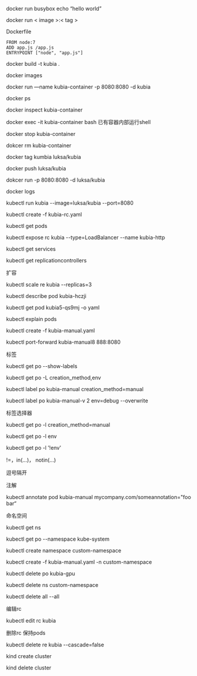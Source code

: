 docker run busybox echo “hello world”

docker run < image >:< tag >



Dockerfile

```
FROM node:7
ADD app.js /app.js
ENTRYPOINT ["node", "app.js"]
```



docker build -t kubia .

docker images

docker run —name kubia-container -p 8080:8080 -d kubia

docker ps

docker inspect kubia-container

docker exec -it kubia-container bash 已有容器内部运行shell

docker stop kubia-container

dokcer rm kubia-container

docker tag kumbia luksa/kubia

docker push luksa/kubia

dokcer run -p 8080:8080 -d luksa/kubia

docker logs 



kubectl run kubia --image=luksa/kubia --port=8080

kubectl create -f kubia-rc.yaml

kubectl get pods

kubectl expose rc kubia --type=LoadBalancer --name kubia-http

kubectl get services

kubectl get replicationcontrollers

扩容

kubectl scale re kubia --replicas=3

kubectl describe pod kubia-hczji

kubectl get pod kubia5-qs9mj -o yaml

kubectl explain pods

kubectl create -f kubia-manual.yaml

kubectl port-forward kubia-manual8 888:8080



标签

kubectl get po --show-labels

kubectl get po -L creation_method,env

kubectl label po kubia-manual creation_method=manual

kubectl label po kubia-manual-v 2 env=debug --overwrite



标签选择器

kubectl get po -l creation_method=manual

kubectl get po -l env

kubectl get po -l ’!env'

!=，in(…)， notin(…)

逗号隔开



注解

kubectl annotate pod kubia-manual mycompany.com/someannotation="foo bar“



命名空间

kubectl get ns

kubectl get po --namespace kube-system

kubectl create namespace custom-namespace

kubectl create -f kubia-manual.yaml -n custom-namespace

kubectl delete po kubia-gpu

kubectl delete ns custom-namespace



kubectl delete all --all

编辑rc

kubectl edit rc kubia

删除rc 保持pods

kubectl delete re kubia --cascade=false



kind create cluster 

kind delete cluster 